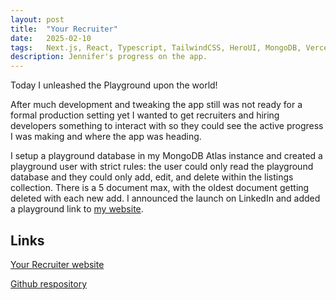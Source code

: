 ```yaml
---
layout: post
title:  "Your Recruiter"
date:   2025-02-10
tags:   Next.js, React, Typescript, TailwindCSS, HeroUI, MongoDB, Vercel, OpenAI
description: Jennifer's progress on the app.
---
```


Today I unleashed the Playground upon the world!

After much development and tweaking the app still was not ready for a formal production setting yet I wanted to get recruiters and hiring developers something to interact with so they could see the active progress I was making and where the app was heading.

I setup a playground database in my MongoDB Atlas instance and created a playground user with strict rules: the user could only read the playground database and they could only add, edit, and delete within the listings collection. There is a 5 document max, with the oldest document getting deleted with each new add. I announced the launch on LinkedIn and added a playground link to <a href="https://jenniferhaggerty.com">my website</a>.

<h2>Links</h2>

<a href="https://your-recruiter.vercel.app">Your Recruiter website</a>

<a href="https://github.com/JennHaggerty/your-recruiter">Github respository</a>